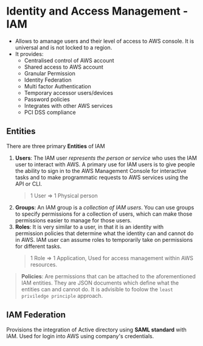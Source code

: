 # Identity and Access Management - IAM
* Allows to amanage users and their level of access to AWS console. It is universal and is not locked to a region.
* It provides:
    * Centralised control of AWS account
    * Shared access to AWS account
    * Granular Permission
    * Identity Federation
    * Multi factor Authentication
    * Temporary accessor users/devices
    * Password policies
    * Integrates with other AWS services
    * PCI DSS compliance

## Entities

There are three primary **Entities** of IAM
1. **Users**: The IAM user *represents the person or service* who uses the IAM user to interact with AWS. A primary use for IAM users is to give people the ability to sign in to the AWS Management Console for interactive tasks and to make programmatic requests to AWS services using the API or CLI. 
    > 1 User => 1 Physical person
2. **Groups**: An IAM group is a *collection of IAM users*. You can use groups to specify permissions for a collection of users, which can make those permissions easier to manage for those users.
3. **Roles**: It is very similar to a user, in that it is an identity with permission policies that determine what the identity can and cannot do in AWS. IAM user can assume roles to temporarily take on permissions for different tasks.
    > 1 Role => 1 Application, Used for access management within AWS resources.

> **Policies**: Are permissions that can be attached to the aforementioned IAM entities. They are JSON documents which define what the entities can and cannot do. It is advisible to foolow the `least priviledge principle` approach.

## IAM Federation
Provisions the integration of Active directory using **SAML standard** with IAM. Used for login into AWS using company's credentials.